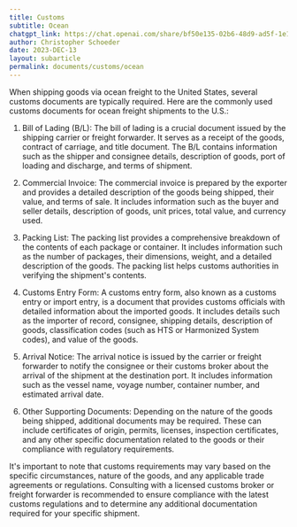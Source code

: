 ```yaml
---
title: Customs
subtitle: Ocean
chatgpt_link: https://chat.openai.com/share/bf50e135-02b6-48d9-ad5f-1e1d505b2b19
author: Christopher Schoeder
date: 2023-DEC-13
layout: subarticle
permalink: documents/customs/ocean
---
```

When shipping goods via ocean freight to the United States, several customs documents are typically required. Here are the commonly used customs documents for ocean freight shipments to the U.S.:

1. Bill of Lading (B/L): The bill of lading is a crucial document issued by the shipping carrier or freight forwarder. It serves as a receipt of the goods, contract of carriage, and title document. The B/L contains information such as the shipper and consignee details, description of goods, port of loading and discharge, and terms of shipment.

2. Commercial Invoice: The commercial invoice is prepared by the exporter and provides a detailed description of the goods being shipped, their value, and terms of sale. It includes information such as the buyer and seller details, description of goods, unit prices, total value, and currency used.

3. Packing List: The packing list provides a comprehensive breakdown of the contents of each package or container. It includes information such as the number of packages, their dimensions, weight, and a detailed description of the goods. The packing list helps customs authorities in verifying the shipment's contents.

4. Customs Entry Form: A customs entry form, also known as a customs entry or import entry, is a document that provides customs officials with detailed information about the imported goods. It includes details such as the importer of record, consignee, shipping details, description of goods, classification codes (such as HTS or Harmonized System codes), and value of the goods.

5. Arrival Notice: The arrival notice is issued by the carrier or freight forwarder to notify the consignee or their customs broker about the arrival of the shipment at the destination port. It includes information such as the vessel name, voyage number, container number, and estimated arrival date.

6. Other Supporting Documents: Depending on the nature of the goods being shipped, additional documents may be required. These can include certificates of origin, permits, licenses, inspection certificates, and any other specific documentation related to the goods or their compliance with regulatory requirements.

It's important to note that customs requirements may vary based on the specific circumstances, nature of the goods, and any applicable trade agreements or regulations. Consulting with a licensed customs broker or freight forwarder is recommended to ensure compliance with the latest customs regulations and to determine any additional documentation required for your specific shipment.
